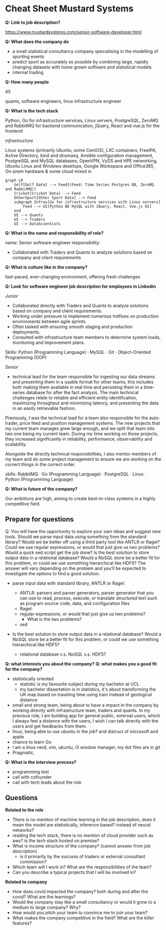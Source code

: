 # Cheat Sheet Mustard Systems

**Q: Link to job description?**

https://www.mustardsystems.com/senior-software-developer.html

**Q: What does the company do**

- a small statistical consultancy company specialising in the modelling of sporting events
- predict sport as accurately as possible by combining large, rapidly changing datasets with home grown software and statistical models
- internal trading

**Q: How many people**

45

quants, software engineers, linux infrastructure engineer

**Q: What is the tech stack**

Python, Go for infrastructure services, Linux servers, PostgreSQL,
ZeroMQ and RabbitMQ for backend communication, jQuery, React and vue.js for the frontend

*infrastructure*

Linux systems (primarily Ubuntu, some CentOS),
LXC containers,
FreeIPA, Active Directory, bind and dnsmasq,
Ansible configuration management,
PostgreSQL and MySQL databases,
OpenVPN, VyOS and HPE networking,
Ubuntu Linux and Windows desktops,
Google Workspace and Office365,
On-prem hardware & some cloud mixed in

```mermaid
graph LR
    Golf[Golf Data] --> Feed[(Feed: Time Series Postgres DB, ZeroMQ and RabbitMQ)]
    Cricket[Cricket Data] --> Feed
    OtherSport[Other Sport Data] --> Feed
    subgraph Infras[Go for infrastructure services with Linux servers]
        Feed --> UI[Python BE MySQL with JQuery, React, Vue.js UI]
    end
    UI --> Quants
    UI --> Traders
    UI --> DataScientists
```

**Q: What is the name and responsibility of role?**

name: Senior software engineer
responsibility:

- Collaborated with Traders and Quants to analyze solutions based on company and client requirements

**Q: What is culture like in the company?**

fast-paced, ever-changing environment, offering fresh challenges

**Q: Look for software engineer job description for employees in Linkedin**

*Junior*

- Collaborated directly with Traders and Quants to analyze solutions based on company and client requirements.
- Working under pressure to implement numerous hotfixes on production environments between agile sprints.
- Often tasked with ensuring smooth staging and production deployments.
- Consulted with infrastructure team members to determine system loads, monitoring and improvement plans.

Skills: Python (Programming Language) · MySQL · Git · Object-Oriented Programming (OOP)

*Senior*

- technical lead for the team responsible for ingesting our data streams and presenting them in a usable format for other teams, this includes both making them available in real time and persisting them in a time-series database for after the fact analysis. The main technical challenges relate to reliable and efficient entity identification, maximizing throughput and minimizing latency, and presenting the data in an easily retrievable fashion.

Previously, I was the technical lead for a team also responsible for the auto-trader, price feed and position management systems. The new projects that my current team manages grew large enough, and we split that team into two one being my current team. During my time working on those projects, they increased significantly in reliability, performance, observability and scalability.

Alongside the directly technical responsibilities, I also mentor members of my team and do some project management to ensure we are working on the correct things in the correct order.

skills: RabbitMQ · Go (Programming Language) · PostgreSQL · Linux · Python (Programming Language)

**Q: What is future of the company?**

Our ambitions are high, aiming to create best-in-class systems in a highly competitive field.

## Prepare for questions

Q: You will have the opportunity to explore your own ideas and suggest new tools. Should we parse input data using something from the standard library? Would we be better off using a third party tool like ANTLR or Ragel? Could we use regular expressions, or would that just give us two problems? Would a quick sed script get the job done? Is the best solution to store output data in a relational database? Would a NoSQL store be a better fit for this problem, or could we use something hierarchical like HDF5? The answer will vary depending on the problem and you’ll be expected to investigate the options to find a good solution.

- parse input data with standard library, ANTLR or Ragel:

  - ANTLR: parsers and parser generators, parser generator that you can use to read, process, execute, or translate structured text such as program source code, data, and configuration files
  - Ragel:
  - regular expressions, or would that just give us two problems?
    - What is the two problems?
  - sed

- Is the best solution to store output data in a relational database? Would a NoSQL store be a better fit for this problem, or could we use something hierarchical like HDF5?

  - relational database v.s. NoSQL v.s. HDF5?

**Q: what interests you about the company?**
**Q: what makes you a good fit for the company?**

- statistically oriented
  - statistic is my favourite subject during my bachelor at UCL
  - my bachelor dissertation is in statistics, it's about transforming the UK map based on traveling time using train instead of geological distance
- small and strong team, being about to have a impact in the company by working directly with infrastructure team, traders and quants. In my previous role, I am building app for general public, external users, which I always feel a distance with the users, I wish I can talk directly with the users and get feedbacks from them.
- linux, being able to use ubuntu in the job? and distruct of microsoft and apple
- chance to learn Go
- I am a linux nerd, vim, ubuntu, i3 window manager, my dot files are in git
- Pragmatic,

**Q: What is the interview process?**

- programming test
- call with cofounder
- call with tech leads about the role

## Questions

**Related to the role**

- There is no mention of machine learning in the job description, does it mean the model are statistically, inference based? instead of neural networks?
- reading the tech stack, there is no mention of cloud provider such as aws? is the tech stack hosted on premise?
- What is income structure of the company? (cannot answer from job description)
  - is it primarily by the success of traders or external consultant commission?
- Which team will I work in? What are the responsibilities of the team?
- Can you describe a typical projects that I will be involved in?

**Related to company**

- How does covid impacted the company? both during and after the covid? What are the learnings?
- Would the company stay like a small consultancy or would it grow to a medium to large company? Why?
- How would you pitch your team to convince me to join your team?
- What makes the company competitive in the field? What are the killer features?
